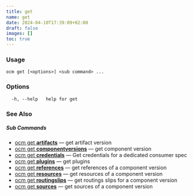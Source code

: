 ```yaml
---
title: get
name: get
date: 2024-04-10T17:39:09+02:00
draft: false
images: []
toc: true
---
```

### Usage

```
ocm get [<options>] <sub command> ...
```

### Options

```
  -h, --help   help for get
```

### See Also



##### Sub Commands

* [ocm get <b>artifacts</b>](/docs/the-ocm-cli/cli-reference/get/get_artifacts)	 &mdash; get artifact version
* [ocm get <b>componentversions</b>](/docs/the-ocm-cli/cli-reference/get/get_componentversions)	 &mdash; get component version
* [ocm get <b>credentials</b>](/docs/the-ocm-cli/cli-reference/get/get_credentials)	 &mdash; Get credentials for a dedicated consumer spec
* [ocm get <b>plugins</b>](/docs/the-ocm-cli/cli-reference/get/get_plugins)	 &mdash; get plugins
* [ocm get <b>references</b>](/docs/the-ocm-cli/cli-reference/get/get_references)	 &mdash; get references of a component version
* [ocm get <b>resources</b>](/docs/the-ocm-cli/cli-reference/get/get_resources)	 &mdash; get resources of a component version
* [ocm get <b>routingslips</b>](/docs/the-ocm-cli/cli-reference/get/get_routingslips)	 &mdash; get routings slips for a component version
* [ocm get <b>sources</b>](/docs/the-ocm-cli/cli-reference/get/get_sources)	 &mdash; get sources of a component version

